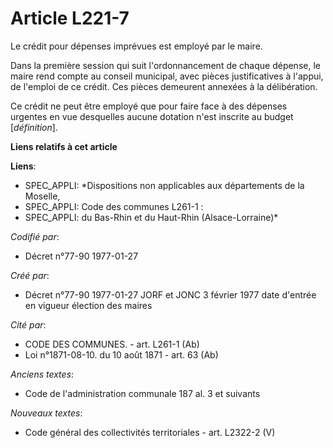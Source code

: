 # Article L221-7

Le crédit pour dépenses imprévues est employé par le maire. 

Dans la première session qui suit l'ordonnancement de chaque dépense, le maire rend compte au conseil municipal, avec pièces
justificatives à l'appui, de l'emploi de ce crédit. Ces pièces demeurent annexées à la délibération. 

Ce crédit ne peut être employé que pour faire face à des dépenses urgentes en vue desquelles aucune dotation n'est inscrite
au budget [*définition*].

**Liens relatifs à cet article**

**Liens**:

  - SPEC_APPLI: *Dispositions non applicables aux départements de la Moselle,
  - SPEC_APPLI: Code des communes L261-1 :
  - SPEC_APPLI: du Bas-Rhin et du Haut-Rhin (Alsace-Lorraine)*

_Codifié par_:

  - Décret n°77-90 1977-01-27

_Créé par_:

  - Décret n°77-90 1977-01-27 JORF et JONC 3 février 1977 date d'entrée en vigueur élection des maires

_Cité par_:

  - CODE DES COMMUNES. - art. L261-1 (Ab)
  - Loi n°1871-08-10. du 10 août 1871 - art. 63 (Ab)

_Anciens textes_:

  - Code de l'administration communale 187 al. 3 et suivants

_Nouveaux textes_:

  - Code général des collectivités territoriales - art. L2322-2 (V)
